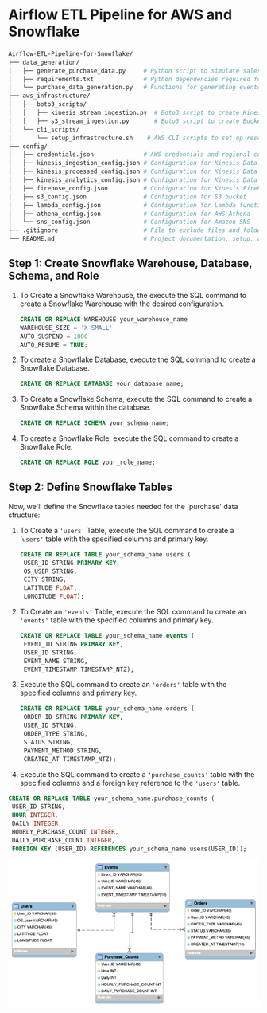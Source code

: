 # Airflow ETL Pipeline for AWS and Snowflake 

```bash    
Airflow-ETL-Pipeline-for-Snowflake/ 
├── data_generation/
│   ├── generate_purchase_data.py     # Python script to simulate sales data generation
│   ├── requirements.txt              # Python dependencies required for the data generation script
│   └── purchase_data_generation.py   # Functions for generating events and users
├── aws_infrastructure/
│   ├── boto3_scripts/
│   │   ├── kinesis_stream_ingestion.py  # Boto3 script to create Kinesis Data Stream ingestion
│   │   ├── s3_stream_ingestion.py       # Boto3 script to create Bucket s3 ingestion
│   └── cli_scripts/
│       └── setup_infrastructure.sh    # AWS CLI scripts to set up resources that cannot be done with Boto3
├── config/
│   ├── credentials.json              # AWS credentials and regional configuration
│   ├── kinesis_ingestion_config.json # Configuration for Kinesis Data Stream ingestion
│   ├── kinesis_processed_config.json # Configuration for Kinesis Data Stream processed
│   ├── kinesis_analytics_config.json # Configuration for Kinesis Data Analytics
│   ├── firehose_config.json          # Configuration for Kinesis Firehose Delivery Stream
│   ├── s3_config.json                # Configuration for S3 bucket
│   ├── lambda_config.json            # Configuration for Lambda function
│   ├── athena_config.json            # Configuration for AWS Athena
│   └── sns_config.json               # Configuration for Amazon SNS
├── .gitignore                        # File to exclude files and folders from Git
└── README.md                         # Project documentation, setup, and deployment information
```
 

## Step 1: Create Snowflake Warehouse, Database, Schema, and Role

1. To Create a Snowflake Warehouse, the execute the SQL command to create a Snowflake Warehouse with the desired configuration.
   ```sql
   CREATE OR REPLACE WAREHOUSE your_warehouse_name
   WAREHOUSE_SIZE = 'X-SMALL'
   AUTO_SUSPEND = 1800
   AUTO_RESUME = TRUE;
   ```
2. To create a Snowflake Database, execute the SQL command to create a Snowflake Database.
   ```sql
   CREATE OR REPLACE DATABASE your_database_name;
   ```
4. To Create a Snowflake Schema, execute the SQL command to create a Snowflake Schema within the database.
   ```sql
   CREATE OR REPLACE SCHEMA your_schema_name;
   ```
6. To create a Snowflake Role, execute the SQL command to create a Snowflake Role.
   ```sql
   CREATE OR REPLACE ROLE your_role_name;
   ```

## Step 2: Define Snowflake Tables
Now, we'll define the Snowflake tables needed for the 'purchase' data structure:

1. To Create a `'users'` Table, execute the SQL command to create a '`users'` table with the specified columns and primary key.
   ```sql
   CREATE OR REPLACE TABLE your_schema_name.users (
    USER_ID STRING PRIMARY KEY,
    OS_USER STRING,
    CITY STRING,
    LATITUDE FLOAT,
    LONGITUDE FLOAT);
   ```
2. To Create an `'events'` Table, execute the SQL command to create an `'events'` table with the specified columns and primary key.
   ```sql
   CREATE OR REPLACE TABLE your_schema_name.events (
    EVENT_ID STRING PRIMARY KEY,
    USER_ID STRING,
    EVENT_NAME STRING,
    EVENT_TIMESTAMP TIMESTAMP_NTZ);
   ```

3. Execute the SQL command to create an `'orders'` table with the specified columns and primary key.

   ```sql
   CREATE OR REPLACE TABLE your_schema_name.orders (
    ORDER_ID STRING PRIMARY KEY,
    USER_ID STRING,
    ORDER_TYPE STRING,
    STATUS STRING,
    PAYMENT_METHOD STRING,
    CREATED_AT TIMESTAMP_NTZ);
    ```
4.  Execute the SQL command to create a `'purchase_counts'` table with the specified columns and a foreign key reference to the `'users'` table.
   ```sql
   CREATE OR REPLACE TABLE your_schema_name.purchase_counts (
    USER_ID STRING,
    HOUR INTEGER,
    DAILY INTEGER,
    HOURLY_PURCHASE_COUNT INTEGER,
    DAILY_PURCHASE_COUNT INTEGER,
    FOREIGN KEY (USER_ID) REFERENCES your_schema_name.users(USER_ID));
   ```


![schema-snowflake](https://github.com/diegovillatoromx/airflow-snowflake-pipeline/blob/main/schema-snowflake.png)
